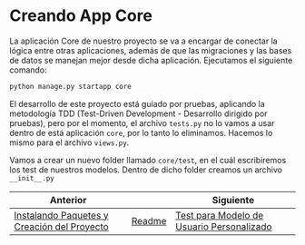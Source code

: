 # Creando App Core

La aplicación Core de nuestro proyecto se va a encargar de conectar la lógica entre otras aplicaciones, además de que las migraciones y las bases de datos se manejan mejor desde dicha aplicación. Ejecutamos el siguiente comando:

```txt
python manage.py startapp core
```

El desarrollo de este proyecto está guiado por pruebas, aplicando la metodología TDD (Test-Driven Development - Desarrollo dirigido por pruebas), pero por el momento, el archivo `tests.py` no lo vamos a usar dentro de está aplicación `core`, por lo tanto lo eliminamos. Hacemos lo mismo para el archivo `views.py`.

Vamos a crear un nuevo folder llamado `core/test`, en el cuál escribiremos los test de nuestros modelos. Dentro de dicho folder creamos un archivo `__init__.py`

| Anterior |                           | Siguiente                                  |
| -------- | ------------------------- | ------------------------------------------ |
| [Instalando Paquetes y Creación del Proyecto](01_Instalando_Paquetes_Creacion_Proyecto.md) | [Readme](../../README.md) | [Test para Modelo de Usuario Personalizado](03_Test_Modelo_Usuario_Personalizado.md) |
